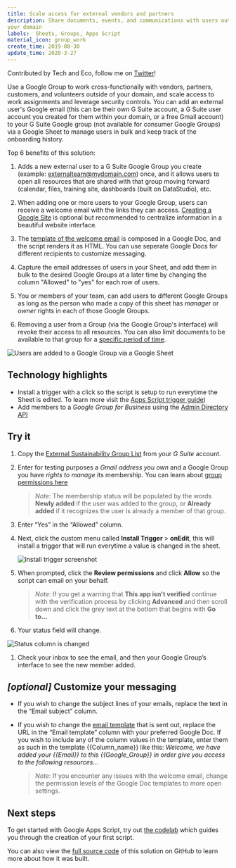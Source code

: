 ```yaml
---
title: Scale access for external vendors and partners
description: Share documents, events, and communications with users outside
your domain
labels:  Sheets, Groups, Apps Script
material_icon: group_work
create_time: 2019-08-30
update_time: 2020-3-27
---
```

Contributed by Tech and Eco, follow me on
[Twitter](https://twitter.com/TechandEco)!

Use a Google Group to work cross-functionally with vendors, partners,
customers, and volunteers outside of your domain, and scale access
to work assignments and leverage security controls. You can add an external
user's Google email (this can be their own G Suite account, a G Suite user
account you created for them within your domain, or a free Gmail account) to
your G Suite Google group (not available for consumer Google Groups) via a
Google Sheet to manage users in bulk and keep track of the onboarding history.

Top 6 benefits of this solution:

 1. Adds a new external user to a G Suite Google Group you create
   (example: externalteam@mydomain.com) once, and it allows users to open all
   resources that are shared with that group moving forward (calendar, files,
   training site, dashboards (built on DataStudio), etc.

 1. When adding one or more users to your Google Group, users can receive a
    welcome email with the links they can access.
    [Creating a Google Site](https://sites.google.com/new) is optional but
    recommended to centralize information in a beautiful website interface.

 1. The
    [template of the welcome email](https://docs.google.com/document/d/1GZDh_u9B2ARpYs3Iks8ZouQ_Xlixq076kAst710Z4cg/edit?usp=sharing)
    is composed in a Google Doc, and the script renders it as HTML. You can use
    seperate Google Docs for different recipients to customize messaging.

 1. Capture the email addresses of users in your Sheet, and add them in bulk to
    the desired Google Groups at a later time by changing the column "Allowed"
    to "yes" for each row of users.

 1. You or members of your team, can add users to different Google Groups as
    long as the person who made a copy of this sheet has
    _manager_ or _owner_ rights in each of those Google Groups.

 1. Removing a user from a Group (via the Google Group's interface) will revoke
    their access to all resources. You can also limit documents to be available
    to that group for a
    [specific period of time](https://support.google.com/docs/answer/2494893?co=GENIE.Platform%3DDesktop&hl=en).

![Users are added to a Google Group via a Google Sheet](https://cdn.jsdelivr.net/gh/gsuitedevs/solutions@master/group-membership/demo.gif)

## Technology highlights

- Install a trigger with a click so the script is setup to run everytime the
Sheet is edited. To learn more visit the
 [Apps Script trigger guide](https://developers.google.com/apps-script/guides/triggers/installable))
- Add members to a _Google Group for Business_ using the
 [Admin Directory API](https://developers.google.com/apps-script/advanced/admin-sdk-directory)

## Try it

1. Copy the [External Sustainability Group List](https://docs.google.com/spreadsheets/d/1KJKc2DcCr2bHLCq5Judvvwuen3k3ifFY8wtQWKfHDXU/copy) from your _G Suite_ account.

1. Enter for testing purposes a _Gmail address you own_ and a Google Group you
   have _rights to manage_ its membership. You can learn about
   [group permissions here](https://support.google.com/groups/answer/2464975?hl=en)

   > _Note_: The membership status will be populated by the words
   > **Newly added** if the user was added to the group, or **Already added**
   > if it recognizes the user is already a member of that group.

1. Enter “Yes” in the “Allowed” column.

1. Next, click the custom menu called **Install Trigger** > **onEdit**, this
   will install a trigger that will run everytime a value is changed in the
   sheet.

   ![Install trigger screenshot](https://cdn.jsdelivr.net/gh/gsuitedevs/solutions@master/group-membership/install_trigger.png)

1. When prompted, click the **Review permissions** and click **Allow** so the
   script can email on your behalf.

   > _Note_: If you get a warning that **This app isn't verified** continue
   > with the verification process by clicking **Advanced** and then scroll
   > down and click the grey text at the bottom that begins with **Go to...**

1. Your status field will change.

![Status column is changed](https://cdn.jsdelivr.net/gh/gsuitedevs/solutions@master/group-membership/final_group_add.gif)

1. Check your inbox to see the email, and then your Google Group’s interface
   to see the new member added.

## _[optional]_ Customize your messaging

- If you wish to change the subject lines of your emails, replace
 the text in the “Email subject” column.

- If you wish to change the
  [email template](https://docs.google.com/document/d/1GZDh_u9B2ARpYs3Iks8ZouQ_Xlixq076kAst710Z4cg/edit#heading=h.uwtpzkmp9874)
  that is sent out, replace the URL in the “Email template” column with your
  preferred Google Doc. If you wish to include any of the column values in the
  template, enter them as such in the template {{Column_name}} like
  this: _Welcome, we have added your {{Email}} to this {{Google_Group}} in
  order give you access to the following resources..._
  > _Note_: If you encounter any issues with the welcome email, change the
  > permission levels of the Google Doc templates to more open settings.

## Next steps

To get started with Google Apps Script, try out [the codelab][codelab]
which guides you through the creation of your first script.

You can also view the [full source code][github] of this solution on GitHub to
learn more about how it was built.

[codelab]: https://codelabs.developers.google.com/codelabs/apps-script-intro
[github]: https://github.com/gsuitedevs/solutions/blob/master/group-membership
